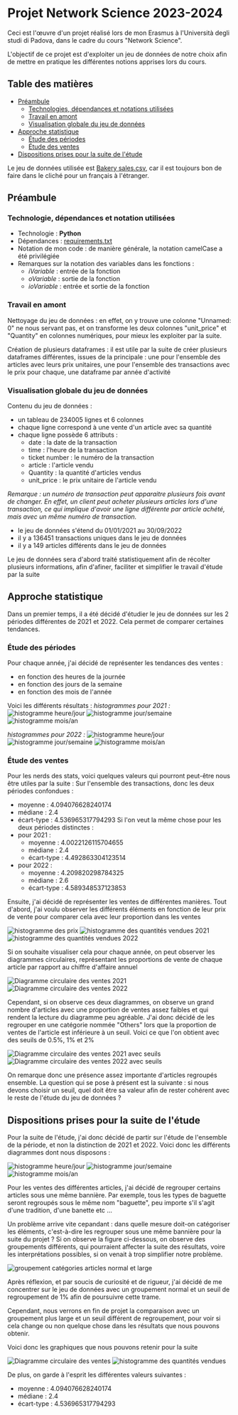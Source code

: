 # Projet Network Science 2023-2024

Ceci est l'œuvre d'un projet réalisé lors de mon Erasmus à l'Università degli studi di Padova, dans le cadre du cours "Network Science".

L'objectif de ce projet est d'exploiter un jeu de données de notre choix afin de mettre en pratique les différentes notions apprises lors du cours.

## Table des matières

- [Préambule](#préambule)
    - [Technologies, dépendances et notations utilisées](#technologie-dépendances-et-notation-utilisées)
    - [Travail en amont](#travail-en-amont)
    - [Visualisation globale du jeu de données](#visualisation-globale-du-jeu-de-données)
- [Approche statistique](#approche-statistique)
    - [Étude des périodes](#étude-des-périodes)
    - [Étude des ventes](#étude-des-ventes)
- [Dispositions prises pour la suite de l'étude](#dispositions-prises-pour-la-suite-de-létude)


Le jeu de données utilisée est [Bakery sales.csv](data/Bakery%20sales.csv), car il est toujours bon de faire dans le cliché pour un français à l'étranger.

## Préambule
### Technologie, dépendances et notation utilisées
* Technologie : __Python__
* Dépendances : [requirements.txt](requirements.txt)
* Notation de mon code : de manière générale, la notation camelCase a été privilégiée
* Remarques sur la notation des variables dans les fonctions :
    - *iVariable* : entrée de la fonction
    - *oVariable* : sortie de la fonction
    - *ioVariable* : entrée et sortie de la fonction

### Travail en amont

Nettoyage du jeu de données : en effet, on y trouve une colonne "Unnamed: 0" ne nous servant pas, et on transforme les deux colonnes "unit_price" et "Quantity" en colonnes numériques, pour mieux les exploiter par la suite.

Création de plusieurs dataframes : il est utile par la suite de créer plusieurs dataframes différentes, issues de la principale : une pour l'ensemble des articles avec leurs prix unitaires, une pour l'ensemble des transactions avec le prix pour chaque, une dataframe par année d'activité

### Visualisation globale du jeu de données
Contenu du jeu de données :
- un tableau de 234005 lignes et 6 colonnes
- chaque ligne correspond à une vente d'un article avec sa quantité
- chaque ligne possède 6 attributs :
    - date : la date de la transaction
    - time : l'heure de la transaction
    - ticket number : le numéro de la transaction
    - article : l'article vendu
    - Quantity : la quantité d'articles vendus
    - unit_price : le prix unitaire de l'article vendu

*Remarque : un numéro de transaction peut apparaitre plusieurs fois avant de changer. En effet, un client peut acheter plusieurs articles lors d'une transaction, ce qui implique d'avoir une ligne différente par article achété, mais avec un même numéro de transaction.*

- le jeu de données s'étend du 01/01/2021 au 30/09/2022
- il y a 136451 transactions uniques dans le jeu de données
- il y a 149 articles différents dans le jeu de données

Le jeu de données sera d'abord traité statistiquement afin de récolter plusieurs informations, afin d'afiner, faciliter et simplifier le travail d'étude par la suite

## Approche statistique
Dans un premier temps, il a été décidé d'étudier le jeu de données sur les 2 périodes différentes de 2021 et 2022.
Cela permet de comparer certaines tendances.

### Étude des périodes
Pour chaque année, j'ai décidé de représenter les tendances des ventes :
- en fonction des heures de la journée
- en fonction des jours de la semaine
- en fonction des mois de l'année

Voici les différents résultats :
*histogrammes pour 2021 :*
![histogramme heure/jour](images/TEMP_EN_Hours_21.png)
![histogramme jour/semaine](images/TEMP_EN_Days_21.png)
![histogramme mois/an](images/TEMP_EN_Months_21.png)

*histogrammes pour 2022 :*
![histogramme heure/jour](images/TEMP_EN_Hours_22.png)
![histogramme jour/semaine](images/TEMP_EN_Days_22.png)
![histogramme mois/an](images/TEMP_EN_Months_22.png)

### Étude des ventes
Pour les nerds des stats, voici quelques valeurs qui pourront peut-être nous être utiles par la suite :
Sur l'ensemble des transactions, donc les deux périodes confondues :
- moyenne : 4.094076628240174
- médiane : 2.4
- écart-type : 4.536965317794293
Si l'on veut la même chose pour les deux périodes distinctes :
- pour 2021 :
    - moyenne : 4.0022126115704655
    - médiane : 2.4
    - écart-type : 4.492863304123514
- pour 2022 :
    - moyenne : 4.209820298784325
    - médiane : 2.6
    - écart-type : 4.589348537123853

Ensuite, j'ai décidé de représenter les ventes de différentes manières.
Tout d'abord, j'ai voulu observer les différents éléments en fonction de leur prix de vente pour comparer cela avec leur proportion dans les ventes

![histogramme des prix](images/TEMP_EN_Articles_Prices.png)
![histogramme des quantités vendues 2021](images/TEMP_EN_Quantity_Sold_2021.png)
![histogramme des quantités vendues 2022](images/TEMP_EN_Quantity_Sold_2022.png)

Si on souhaite visualiser cela pour chaque année, on peut observer les diagrammes circulaires, représentant les proportions de vente de chaque article par rapport au chiffre d'affaire annuel

![Diagramme circulaire des ventes 2021](images/TEMP_EN_AS_21.png)
![Diagramme circulaire des ventes 2022](images/TEMP_EN_AS_22.png)

Cependant, si on observe ces deux diagrammes, on observe un grand nombre d'articles avec une proportion de ventes assez faibles et qui rendent la lecture du diagramme peu agréable. J'ai donc décidé de les regrouper en une catégorie nommée "Others" lors que la proportion de ventes de l'article est inférieure à un seuil. Voici ce que l'on obtient avec des seuils de 0.5%, 1% et 2%

![Diagramme circulaire des ventes 2021 avec seuils](images/TEMP_EN_AS_Thresh_2021.png)
![Diagramme circulaire des ventes 2022 avec seuils](images/TEMP_EN_AS_Thresh_2022.png)

On remarque donc une présence assez importante d'articles regroupés ensemble. La question qui se pose à présent est la suivante : si nous devons choisir un seuil, quel doit être sa valeur afin de rester cohérent avec le reste de l'étude du jeu de données ?

## Dispositions prises pour la suite de l'étude

Pour la suite de l'étude, j'ai donc décidé de partir sur l'étude de l'ensemble de la période, et non la distinction de 2021 et 2022. Voici donc les différents diagrammes dont nous disposons :

![histogramme heure/jour](images/TEMP_EN_Hours_Global.png)
![histogramme jour/semaine](images/TEMP_EN_Days_Global.png)
![histogramme mois/an](images/TEMP_EN_Months_Global.png)

Pour les ventes des différentes articles, j'ai décidé de regrouper certains articles sous une même bannière.
Par exemple, tous les types de baguette seront regroupés sous le même nom "baguette", peu importe s'il s'agit d'une tradition, d'une banette etc ...

Un problème arrive vite cepandant : dans quelle mesure doit-on catégoriser les éléments, c'est-à-dire les regrouper sous une même bannière pour la suite du projet ?
Si on observe la figure ci-dessous, on observe des groupements différents, qui pourraient affecter la suite des résultats, voire les interprétations possibles, si on venait à trop simplifier notre problème.

![groupement catégories articles normal et large](images/TEMP_EN_AS_Compare_Grouped.png)

Après réflexion, et par soucis de curiosité et de rigueur, j'ai décidé de me concentrer sur le jeu de données avec un groupement normal et un seuil de regroupement de 1% afin de poursuivre cette trame. 

Cependant, nous verrons en fin de projet la comparaison avec un groupement plus large et un seuil différent de regroupement, pour voir si cela change ou non quelque chose dans les résultats que nous pouvons obtenir.

Voici donc les graphiques que nous pouvons retenir pour la suite

![Diagramme circulaire des ventes](images/TEMP_EN_AS_Grouped.png)
![histogramme des quantités vendues](images/TEMP_EN_Quantity_Sold_Grouped.png)

De plus, on garde à l'esprit les différentes valeurs suivantes :
- moyenne : 4.094076628240174
- médiane : 2.4
- écart-type : 4.536965317794293

